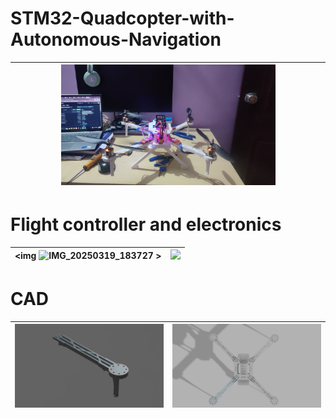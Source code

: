 # STM32-Quadcopter-with-Autonomous-Navigation


| <img src="IMAGES/IMG_20250316_21151730.jpg"  width=70%> |
| --------------------------- | 






#  Flight controller and electronics

| <img ![IMG_20250319_183727](https://github.com/user-attachments/assets/a0c4bf13-5c08-4299-92d1-13e63bad7e59) > | <img src="IMAGES/IMG_20250222_185927.jpg" width=60% > |
| --------------------------- | --------------------------- |

# CAD

| <img src="IMAGES/IMG-20250222-WA0041.jpg" > | <img src="IMAGES/COMBINED v12.png" > |
| --------------------------- | --------------------------- |

